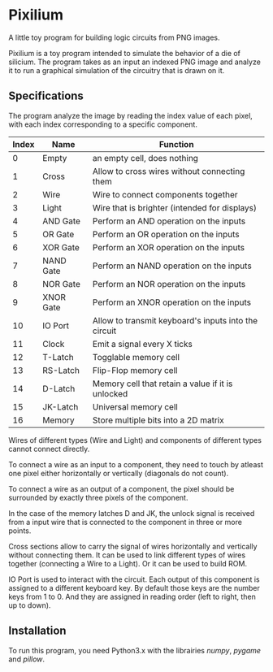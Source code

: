 # Pixilium
A little toy program for building logic circuits from PNG images.

Pixilium is a toy program intended to simulate the behavior of a die of silicium. The program takes as an input an indexed PNG image and analyze it to run a graphical simulation of the circuitry that is drawn on it.

## Specifications
The program analyze the image by reading the index value of each pixel, with each index corresponding to a specific component.


Index | Name | Function
------|------|---------
 0 | Empty     | an empty cell, does nothing
 1 | Cross     | Allow to cross wires without connecting them
 2 | Wire      | Wire to connect components together
 3 | Light     | Wire that is brighter (intended for displays)
 4 |  AND Gate | Perform an AND operation on the inputs
 5 |   OR Gate | Perform an OR  operation on the inputs
 6 |  XOR Gate | Perform an XOR operation on the inputs
 7 | NAND Gate | Perform an NAND operation on the inputs
 8 |  NOR Gate | Perform an NOR  operation on the inputs
 9 | XNOR Gate | Perform an XNOR operation on the inputs
10 | IO Port   | Allow to transmit keyboard's inputs into the circuit
11 | Clock     | Emit a signal every X ticks
12 |  T-Latch  | Togglable memory cell
13 | RS-Latch  | Flip-Flop memory cell
14 |  D-Latch  | Memory cell that retain a value if it is unlocked
15 | JK-Latch  | Universal memory cell
16 | Memory    | Store multiple bits into a 2D matrix


Wires of different types (Wire and Light) and components of different types cannot connect directly.

To connect a wire as an input to a component, they need to touch by atleast one pixel either horizontally or vertically (diagonals do not count).

To connect a wire as an output of a component, the pixel should be surrounded by exactly three pixels of the component.

In the case of the memory latches D and JK, the unlock signal is received from a input wire that is connected to the component in three or more points.

Cross sections allow to carry the signal of wires horizontally and vertically without connecting them. It can be used to link different types of wires together (connecting a Wire to a Light). Or it can be used to build ROM.

IO Port is used to interact with the circuit. Each output of this component is assigned to a different keyboard key. By default those keys are the number keys from 1 to 0. And they are assigned in reading order (left to right, then up to down).

## Installation
To run this program, you need Python3.x with the librairies *numpy*, *pygame* and *pillow*.
